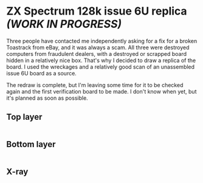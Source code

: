 # ZX Spectrum 128k issue 6U replica _(WORK IN PROGRESS)_
Three people have contacted me independently asking for a fix for a broken Toastrack from eBay, and it was always a scam. All three were destroyed computers from fraudulent dealers, with a destroyed or scrapped board hidden in a relatively nice box. That's why I decided to draw a replica of the board. I used the wreckages and a relatively good scan of an unassembled issue 6U board as a source.

The redraw is complete, but I'm leaving some time for it to be checked again and the first verification board to be made. I don't know when yet, but it's planned as soon as possible.

## Top layer
![]()

## Bottom layer
![]()

## X-ray
![]()
